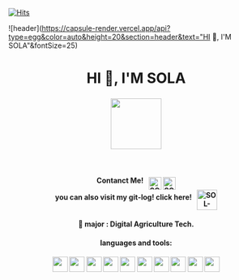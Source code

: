 [![Hits](https://hits.seeyoufarm.com/api/count/incr/badge.svg?url=https%3A%2F%2Fgithub.com%2Fffe4el&count_bg=%23FF7676&title_bg=%23000000&icon=openai.svg&icon_color=%23E5A0A0&title=hits&edge_flat=false)](https://hits.seeyoufarm.com)

<!-- 인사말 -->
![header](https://capsule-render.vercel.app/api?type=egg&color=auto&height=20&section=header&text="HI 👋, I'M SOLA"&fontSize=25)
<h1 align="center">HI 👋, I'M SOLA</h1>

<!-- 고양이 밈 -->
<h3 align="center"><img height="100" src="https://www.pngplay.com/wp-content/uploads/12/Crying-Cat-Meme-Free-PNG.png"></h3><br>



<!--
**ffe4el/ffe4el** is a ✨ _special_ ✨ repository because its `README.md` (this file) appears on your GitHub profile.

Here are some ideas to get you started:

- 🔭 I’m currently working on ...
- 🌱 I’m currently learning ...
- 👯 I’m looking to collaborate on ...
- 🤔 I’m looking for help with ...
- 💬 Ask me about ...
- 📫 How to reach me: ...
- 😄 Pronouns: ...
- ⚡ Fun fact: ...
-->

<!-- 인스타, 디코 주소 -->
<h4 align="center">
  Contanct Me! &nbsp;
  <a href="https://www.instagram.com/_ffe4el/">
  <img align="middle" alt="SOLA's Instagram" width="25px" src="https://raw.githubusercontent.com/hussainweb/hussainweb/main/icons/instagram.png" /></a>
  <a href="https://discord.gg/c5AFv3E6qv">
  <img align="middle" alt="SOLA's Discord" width="25px" src="https://raw.githubusercontent.com/peterthehan/peterthehan/master/assets/discord.svg" /></a>
  <br>you can also visit my git-log! click here! &nbsp;
  <a href="https://ffe4el.github.io/">
  <img align="middle" alt="SOL-LOG" width="40px" src="https://user-images.githubusercontent.com/93892724/184592546-6030ce51-0d9c-469c-82b9-0dfe86177c65.png" /></a>
  
</h4>


<!-- 간단 소개 -->
<h4 align="center">🌱 major : Digital Agriculture Tech.</h4>
<!-- <h3 align="center">now focusing 👇🏻 <br></h3> -->
<!-- 
<p align="center"><img height="30" src="https://user-images.githubusercontent.com/93892724/210709702-f6531916-f6aa-4f00-9ae1-4df12e82e023.png"><br><br>
<img height="50" alt="image" src="https://user-images.githubusercontent.com/93892724/210710121-25dc6500-2d7f-45b6-b09a-8cfe889455e0.png"></p> -->

<!-- 사용하는 언어와 도구들 -->
<h4 align="center"> languages and tools: <h4>

<!-- <p align="center">
<code><img height="20" src="https://raw.githubusercontent.com/github/explore/80688e429a7d4ef2fca1e82350fe8e3517d3494d/topics/javascript/javascript.png"></code>
<code><img height="20" src="https://raw.githubusercontent.com/github/explore/80688e429a7d4ef2fca1e82350fe8e3517d3494d/topics/react/react.png"></code><code><img height="20" src="https://raw.githubusercontent.com/github/explore/80688e429a7d4ef2fca1e82350fe8e3517d3494d/topics/python/python.png"></code>
<br><br></p> -->
  
  
<p align="center">
<!--   python -->
  <code><img height="30" src="https://cdn-icons-png.flaticon.com/512/5968/5968350.png"></code> 
<!--   html -->
  <code><img height="30" src="https://cdn-icons-png.flaticon.com/512/5968/5968267.png"></code>
<!--   css -->
  <code><img height="30" src="https://cdn-icons-png.flaticon.com/512/5968/5968242.png"></code>
<!--   javascript -->
  <code><img height="30" src="https://cdn-icons-png.flaticon.com/512/1199/1199124.png"></code>
<!--   C -->
  <code><img height="30" src="https://user-images.githubusercontent.com/93892724/210708533-60adaa42-cf77-4ffb-8576-246512979764.png"></code>
<!--   C++ -->
  <code><img height="30" src="https://cdn-icons-png.flaticon.com/512/6132/6132222.png"></code>
<!--   vs code -->
  <code><img height="30" src="https://upload.wikimedia.org/wikipedia/commons/thumb/9/9a/Visual_Studio_Code_1.35_icon.svg/2048px-Visual_Studio_Code_1.35_icon.svg.png"></code>
<!--   pycharm -->
  <code><img height="30" src="https://upload.wikimedia.org/wikipedia/commons/thumb/1/1d/PyCharm_Icon.svg/1024px-PyCharm_Icon.svg.png"></code>
<!--   Clion -->
<code><img height="30" src="https://user-images.githubusercontent.com/93892724/211053466-f8474354-71fd-486e-bacf-4b597d98dc8e.png"></code>
<!--   jupyter -->
  <code><img height="30" src="https://upload.wikimedia.org/wikipedia/commons/thumb/3/38/Jupyter_logo.svg/1200px-Jupyter_logo.svg.png"></code>
<br><br></p>

  



<!-- 깃허브레벨, 자주쓰는 언어 -->
<!-- <p align="center"><img src="https://github-readme-stats.vercel.app/api?username=ffe4el&bg_color=30,e96443,904e95&title_color=fff&text_color=fff">
<img src="https://github-readme-stats.vercel.app/api/top-langs/?username=ffe4el&bg_color=30,e96443,904e95&title_color=fff&text_color=fff"></p> -->


<!-- <img alt="Google Cloud Platform" src="https://img.shields.io/badge/-Google_Cloud_Platform-1a73e8?style=flat-square&logo=google-cloud&logoColor=white" />
<img alt="html5" src="https://img.shields.io/badge/-HTML5-E34F26?style=flat-square&logo=html5&logoColor=white" />
<img alt="github actions" src="https://img.shields.io/badge/-Github_Actions-2088FF?style=flat-square&logo=github-actions&logoColor=white" /> -->



